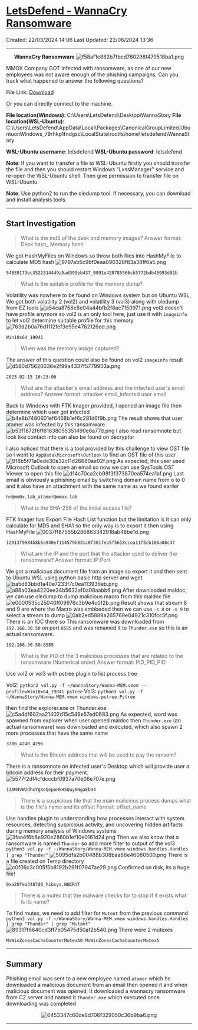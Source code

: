 # [LetsDefend - WannaCry Ransomware](https://app.letsdefend.io/challenge/wannacry-ransomware)
Created: 22/03/2024 14:06
Last Updated: 22/06/2024 13:36
* * *
<div align=center>

**WannaCry Ransomware**
![f58af1e882b7fbcd780298f479518ba1.png](/_resources/f58af1e882b7fbcd780298f479518ba1.png)
</div>
MMOX Company GOT infected with ransomware, as one of our new employees was not aware enough of the phishing campaigns. Can you track what happened to answer the following questions?


File Link: [Download](https://letsdefend-images.s3.us-east-2.amazonaws.com/Challenge/WannaCry-Challenge/WannaStory.7z)

Or you can directly connect to the machine.

**File location(Windows)**: C:\Users\LetsDefend\Desktop\WannaStory
**File location(WSL-Ubuntu)**: C:\Users\LetsDefend\AppData\Local\Packages\CanonicalGroupLimited.UbuntuonWindows_79rhkp1fndgsc\LocalState\rootfs\home\letsdefend\WannaStory

**WSL-Ubuntu username**: letsdefend
**WSL-Ubuntu password**: letsdefend

**Note**: If you want to transfer a file to WSL-Ubuntu firstly you should transfer the file and then you should restart Windows "LxssManager" service and re-open the WSL-Ubuntu shell. Then give permission to transfer file on WSL-Ubuntu.

**Note**: Use python2 to run the oledump tool. If necessary, you can download and install analysis tools.
* * *
## Start Investigation
>What is the md5 of the desk and memory images? Answer format: Desk hash_ Memory hash

We got HashMyFiles on Windows so throw both files into HashMyFile to calculate MD5 hash 
![9797ab5c9bf0eaa090328f83a38ff6a5.png](/_resources/9797ab5c9bf0eaa090328f83a38ff6a5.png)
```
54839173ec35223144d9a5ad393eb437_0891e428785566cb5772bdb45993d92b
```

>What is the suitable profile for the memory dump?

Volatility was nowhere to be found on Windows system but on Ubuntu WSL, We got both volatility 2 (vol2) and volatility 3 (vol3) along with oledump from EZ tools
![a54ca8756e8e04a44bfb2f8ac7150971.png](/_resources/a54ca8756e8e04a44bfb2f8ac7150971.png)
vol3 doesn't have profile anymore so vol2 is an only tool here, just use it with `imageinfo` to let vol2 determine suitable profile for this memory
![763d2b0a76d1112fef3e95e4762126ed.png](/_resources/763d2b0a76d1112fef3e95e4762126ed.png)
```
Win10x64_19041
```

>When was the memory image captured?

The answer of this question could also be found on vol2 `imageinfo` result
![d580d75620036e2f99a4337f5779903a.png](/_resources/d580d75620036e2f99a4337f5779903a.png)
```
2023-02-15 16:23:06
```

>What are the attacker's email address and the infected user's email address? Answer format: attacker email_infected user email

Back to Windows with FTK Imager provided, I opened an image file then determine which user got infected
![b4e8b7480601ef6468b1ef6c281d6f9b.png](/_resources/b4e8b7480601ef6468b1ef6c281d6f9b.png)
The result shows that user atamer was infected by this ransomware
![b53f1872f6ff61638055351490e6a77d.png](/_resources/b53f1872f6ff61638055351490e6a77d.png)
I also read ransomnote but look like contact info can also be found on decryptor

I also noticed that there is a tool provided by this challenge to view OST file so I went to `AppData\Microsoft\Outlook` to find an OST file of this user
![918b5f71a0ede30a32c11d26680ae02f.png](/_resources/918b5f71a0ede30a32c11d26680ae02f.png)
As expected, this user used Microsoft Outlook to open an email so now we can use SysTools OST Viewer to open this file
![d14c70ca2cb98f3f373870ea574ea1af.png](/_resources/d14c70ca2cb98f3f373870ea574ea1af.png)
Last email is obviously a phishing email by switching domain name from o to 0 and it also have an attachment with the same name as we found eariler
```
hr@mm0x.lab_atamer@mmox.lab
```

>What is the SHA-256 of the initial access file?

FTK Imager has Export File Hash List function but the limitation is it can only calculate for MD5 and SHA1 so the only way is to export it then using HashMyFile
![0037ff87565b286863342918ab48be1d.png](/_resources/0037ff87565b286863342918ab48be1d.png)
```
12913f9984b8b5a940ef114579b831c0f361feb5f5618ccea11f5cb166a08c47
```

>What are the IP and the port that the attacker used to deliver the ransomware? Answer format: IP:Port

We got a malicious document file from an image so export it and then sent to Ubuntu WSL using python basic http server and wget 
![ba5d83bbd1a40e7233f7c0ea113936eb.png](/_resources/ba5d83bbd1a40e7233f7c0ea113936eb.png)
![a88a03ea4220ee34b5632af0a08aabb6.png](/_resources/a88a03ea4220ee34b5632af0a08aabb6.png)
After downloaded maldoc, we can use oledump to dump malicious macro from this maldoc file
![e0000535c25040ff09976c3b9e4c0f2b.png](/_resources/e0000535c25040ff09976c3b9e4c0f2b.png)
Result shows that stream 8 and 9 are where the Macro was embbeded then we can use `-s 8` or `-s 9` to select a stream to dump
![0ab2ed5889a265769e04921c310fcc5f.png](/_resources/0ab2ed5889a265769e04921c310fcc5f.png)
There is an IOC there so This ransomware was downloaded from `192.168.30.50` on port `8585` and was renamed it to `Thunder.exe` so this is an actual ransomware.
```
192.168.30.50:8585
```

>What is the PID of the 3 malicious processes that are related to the ransomware (Numerical order) Answer format: PID_PID_PID

Use vol2 or vol3 with pstree plugin to list process tree

Vol2: `python2 vol.py -f ~/WannaStory/Wanna-MEM.vmem --profile=Win10x64_19041 pstree`
Vol3: `python3 vol.py -f ~/WannaStory/Wanna-MEM.vmem windows.pstree.Pstree`

then find the explorer.exe or Thunder.exe
![c5a4df602aa21402d15c549e57ed0683.png](/_resources/c5a4df602aa21402d15c549e57ed0683.png)
As expected, word was spawned from explorer when user opened maldoc then `Thunder.exe` (an actual ransomware) was downloaded and executed, which also spawn 2 more processes that have the same name
```
3780_4240_4296
```

>What is the Bitcoin address that will be used to pay the ransom?

There is a ransomnote on infected user's Desktop which will provide user a bitcoin address for their payment.
![5577f2df4cfdcccbf0937a70e06e707e.png](/_resources/5577f2df4cfdcccbf0937a70e06e707e.png)
```
13AM4VW2dhxYgXeQepoHkHSQuy6NgaEb94
```

>There is a suspicious file that the main malicious process dumps what is the file's name and its offset Format: offset_name

Use handles plugin to understanding how processes interact with system resources, detecting suspicious activity, and uncovering hidden artifacts during memory analysis of Windows systems
![3faa4f6b8e920e2860b1ef10e0161d24.png](/_resources/3faa4f6b8e920e2860b1ef10e0161d24.png)
Then we also know that a ransomware is named `Thunder` so add more filter to output of the vol3 
`python3 vol.py -f ~/WannaStory/Wanna-MEM.vmem windows.handles.Handles | grep "Thunder"`
![5095dfa2b00488b308baa66e46080500.png](/_resources/5095dfa2b00488b308baa66e46080500.png)
There is a file created on Temp directory 
![c0f06c3c005f5b8192b291f07947ae29.png](/_resources/c0f06c3c005f5b8192b291f07947ae29.png)
Confirmed on disk, its a huge file!
```
0xa20fea3487d0_hibsys.WNCRYT
```

>There is a mutex that the malware checks for to stop if it exists what is its name?

To find mutex, we need to add filter for `Mutent` from the previous command 
`python3 vol.py -f ~/WannaStory/Wanna-MEM.vmem windows.handles.Handles | grep "Thunder" | grep "Mutant"`
![89317f6640cd3ff7b05475d50af2b540.png](/_resources/89317f6640cd3ff7b05475d50af2b540.png)
There were 2 mutexes
```
MsWinZonesCacheCounterMutexA0_MsWinZonesCacheCounterMutexA
```

* * *
## Summary

Phishing email was sent to a new employee named `atamer` which he downloaded a malicious document from an email then opened it and when malicious document was opened, It downloaded a wannacry ransomware from C2 server and named it `Thunder.exe` which executed once downloading was completed
<div align=center>

![6453347c60ce8d706f329050c36b9ba6.png](/_resources/6453347c60ce8d706f329050c36b9ba6.png)
</div>

* * *

